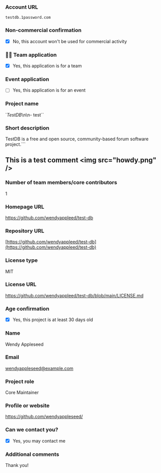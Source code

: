 ### Account URL

`testdb.1password.com`

### Non-commercial confirmation

- [X] No, this account won't be used for commercial activity

### 👨‍💻 Team application

- [X] Yes, this application is for a team

### Event application

- [ ] Yes, this application is for an event

### Project name

`_TestDB_\n\n- test``

### Short description

TestDB is a free and open source, community-based forum software project.```

## **This is a test comment** <img src=\"howdy.png\" />

### Number of team members/core contributors

1

### Homepage URL

https://github.com/wendyappleed/test-db

### Repository URL

[https://github.com/wendyappleed/test-db](https://github.com/wendyappleed/test-db)

### License type

MIT

### License URL

https://github.com/wendyappleed/test-db/blob/main/LICENSE.md

### Age confirmation

- [X] Yes, this project is at least 30 days old

### Name

Wendy Appleseed

### Email

wendyappleseed@example.com

### Project role

Core Maintainer

### Profile or website

https://github.com/wendyappleseed/

### Can we contact you?

- [X] Yes, you may contact me

### Additional comments

 Thank you!
